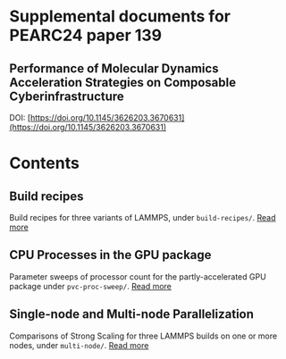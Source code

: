 # Supplemental documents for PEARC24 paper 139
## Performance of Molecular Dynamics Acceleration Strategies on Composable Cyberinfrastructure
DOI: [https://doi.org/10.1145/3626203.3670631](https://doi.org/10.1145/3626203.3670631)

# Contents
## Build recipes
Build recipes for three variants of LAMMPS, under `build-recipes/`. [Read more](build-recipes/README.md)
## CPU Processes in the GPU package
Parameter sweeps of processor count for the partly-accelerated GPU package under `pvc-proc-sweep/`. [Read more](pvc-proc-sweep/README.md)
## Single-node and Multi-node Parallelization
Comparisons of Strong Scaling for three LAMMPS builds on one or more nodes, under `multi-node/`. [Read more](multi-node/README.md)
